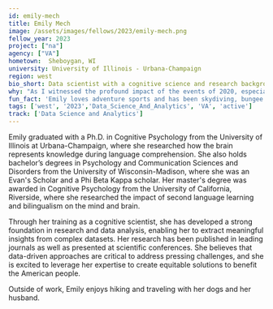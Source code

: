 ```yaml
---
id: emily-mech
title: Emily Mech
image: /assets/images/fellows/2023/emily-mech.png
fellow_year: 2023
project: ["na"]
agency: ["VA"]
hometown:  Sheboygan, WI
university: University of Illinois - Urbana-Champaign
region: west
bio_short: Data scientist with a cognitive science and research background
why: "As I witnessed the profound impact of the events of 2020, especially the COVID-19 pandemic and the disparities it exposed, I felt a strong sense of urgency to do my part to create a more fair and inclusive society. In our increasingly technological world, I believe that responsible data science is critical to implement effective solutions to the challenges we face today. I am excited about the mission of the U.S. Digital Corps to develop innovative solutions to make government work better for all Americans, and as a Fellow, I aim to become an advocate for equitable outcomes and a catalyst for inclusive progress."
fun_fact: 'Emily loves adventure sports and has been skydiving, bungee jumping, canyoning, and white water rafting!'
tags: ['west', '2023','Data_Science_And_Analytics', 'VA', 'active']
track: ['Data Science and Analytics']
---
```


Emily graduated with a Ph.D. in Cognitive Psychology from the University of Illinois at Urbana-Champaign, where she researched how the brain represents knowledge during language comprehension. She also holds bachelor’s degrees in Psychology and Communication Sciences and Disorders from the University of Wisconsin-Madison, where she was an Evan's Scholar and a Phi Beta Kappa scholar. Her master's degree was awarded in Cognitive Psychology from the University of California, Riverside, where she researched the impact of second language learning and bilingualism on the mind and brain. 

Through her training as a cognitive scientist, she has developed a strong foundation in research and data analysis, enabling her to extract meaningful insights from complex datasets. Her research has been published in leading journals as well as presented at scientific conferences. She believes that data-driven approaches are critical to address pressing challenges, and she is excited to leverage her expertise to create equitable solutions to benefit the American people. 

Outside of work, Emily enjoys hiking and traveling with her dogs and her husband.
